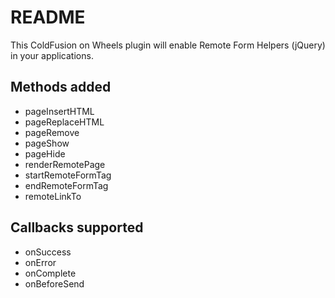 # README

This ColdFusion on Wheels plugin will enable Remote Form Helpers (jQuery) in your applications.

## Methods added

-	pageInsertHTML
-	pageReplaceHTML
-	pageRemove
-	pageShow
-	pageHide
-	renderRemotePage
-	startRemoteFormTag
-	endRemoteFormTag
-	remoteLinkTo

## Callbacks supported

-	onSuccess
-	onError
-	onComplete
-	onBeforeSend